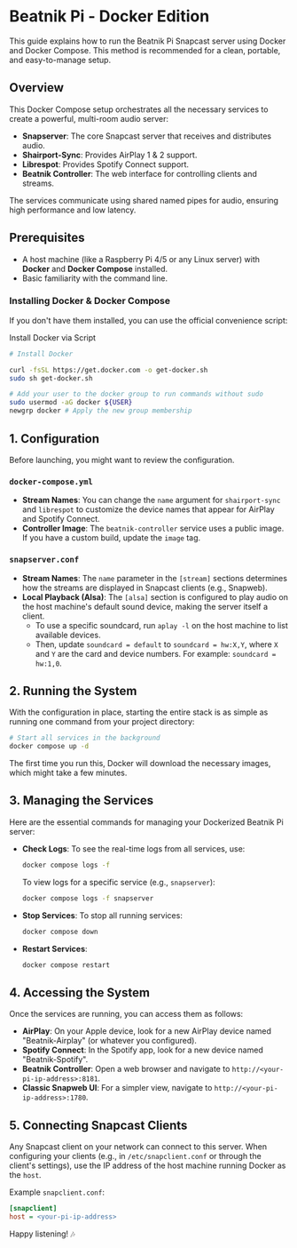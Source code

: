 # Beatnik Pi - Docker Edition

This guide explains how to run the Beatnik Pi Snapcast server using Docker and Docker Compose. This method is recommended for a clean, portable, and easy-to-manage setup.

## Overview

This Docker Compose setup orchestrates all the necessary services to create a powerful, multi-room audio server:

-   **Snapserver**: The core Snapcast server that receives and distributes audio.
-   **Shairport-Sync**: Provides AirPlay 1 & 2 support.
-   **Librespot**: Provides Spotify Connect support.
-   **Beatnik Controller**: The web interface for controlling clients and streams.

The services communicate using shared named pipes for audio, ensuring high performance and low latency.

## Prerequisites

-   A host machine (like a Raspberry Pi 4/5 or any Linux server) with **Docker** and **Docker Compose** installed.
-   Basic familiarity with the command line.

### Installing Docker & Docker Compose

If you don't have them installed, you can use the official convenience script:

Install Docker via Script

```bash
# Install Docker

curl -fsSL https://get.docker.com -o get-docker.sh
sudo sh get-docker.sh

# Add your user to the docker group to run commands without sudo
sudo usermod -aG docker ${USER}
newgrp docker # Apply the new group membership
```

## 1. Configuration

Before launching, you might want to review the configuration.

### `docker-compose.yml`

-   **Stream Names**: You can change the `name` argument for `shairport-sync` and `librespot` to customize the device names that appear for AirPlay and Spotify Connect.
-   **Controller Image**: The `beatnik-controller` service uses a public image. If you have a custom build, update the `image` tag.

### `snapserver.conf`

-   **Stream Names**: The `name` parameter in the `[stream]` sections determines how the streams are displayed in Snapcast clients (e.g., Snapweb).
-   **Local Playback (Alsa)**: The `[alsa]` section is configured to play audio on the host machine's default sound device, making the server itself a client.
    -   To use a specific soundcard, run `aplay -l` on the host machine to list available devices.
    -   Then, update `soundcard = default` to `soundcard = hw:X,Y`, where `X` and `Y` are the card and device numbers. For example: `soundcard = hw:1,0`.

## 2. Running the System

With the configuration in place, starting the entire stack is as simple as running one command from your project directory:

```bash
# Start all services in the background
docker compose up -d
```

The first time you run this, Docker will download the necessary images, which might take a few minutes.

## 3. Managing the Services

Here are the essential commands for managing your Dockerized Beatnik Pi server:

-   **Check Logs**: To see the real-time logs from all services, use:
    ```bash
    docker compose logs -f
    ```
    To view logs for a specific service (e.g., `snapserver`):
    ```bash
    docker compose logs -f snapserver
    ```

-   **Stop Services**: To stop all running services:
    ```bash
    docker compose down
    ```

-   **Restart Services**:
    ```bash
    docker compose restart
    ```

## 4. Accessing the System

Once the services are running, you can access them as follows:

-   **AirPlay**: On your Apple device, look for a new AirPlay device named "Beatnik-Airplay" (or whatever you configured).
-   **Spotify Connect**: In the Spotify app, look for a new device named "Beatnik-Spotify".
-   **Beatnik Controller**: Open a web browser and navigate to `http://<your-pi-ip-address>:8181`.
-   **Classic Snapweb UI**: For a simpler view, navigate to `http://<your-pi-ip-address>:1780`.

## 5. Connecting Snapcast Clients

Any Snapcast client on your network can connect to this server. When configuring your clients (e.g., in `/etc/snapclient.conf` or through the client's settings), use the IP address of the host machine running Docker as the `host`.

Example `snapclient.conf`:
```ini
[snapclient]
host = <your-pi-ip-address>
```

Happy listening! 🎶
